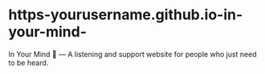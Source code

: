 # https-yourusername.github.io-in-your-mind-
In Your Mind 🧠 — A listening and support website for people who just need to be heard.
